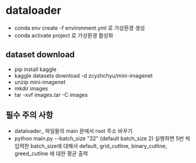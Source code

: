 # dataloader
- conda env create -f environment.yml 로 가상환경 생성 
- conda activate project 로 가상환경 활성화
## dataset download
- pip install kaggle
- kaggle datasets download -d zcyzhchyu/mini-imagenet
- unzip mini-imagenet
- mkdir images
- tar -xvf images.tar -C images
## 필수 주의 사항
- dataloader_ 파일들의 main 문에서 root 주소 바꾸기
- python main.py --batch_size "32" (default batch_size 2) 실행하면 5번 씩 입력한 batch_size에 대해서 default, grid_cutline, binary_cutline, greed_cutline 에 대한 평균 출력
